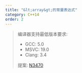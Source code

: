 ```yaml
---
title: "&lt;array&gt;的常量表达式"
category: C++14
order: 2
---
```


> 编译器支持最低版本要求:
> * GCC: 5.0
> * MSVC: 19.0
> * Clang: 3.4
>
> 提案: [N3470](http://www.open-std.org/jtc1/sc22/wg21/docs/papers/2012/n3470.html)
